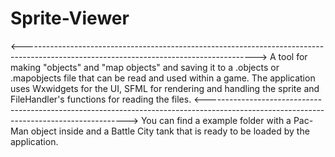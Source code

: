 # Sprite-Viewer
<---------------------------------------------------------------------------------------------------------------------------------------->
A tool for making "objects" and "map objects" and saving it to a .objects or .mapobjects file that can be read and used within a game.
The application uses Wxwidgets for the UI, SFML for rendering and handling the sprite and FileHandler's functions for reading the files.
<---------------------------------------------------------------------------------------------------------------------------------------->
You can find a example folder with a Pac-Man object inside and a Battle City tank that is ready to be loaded by the application.
